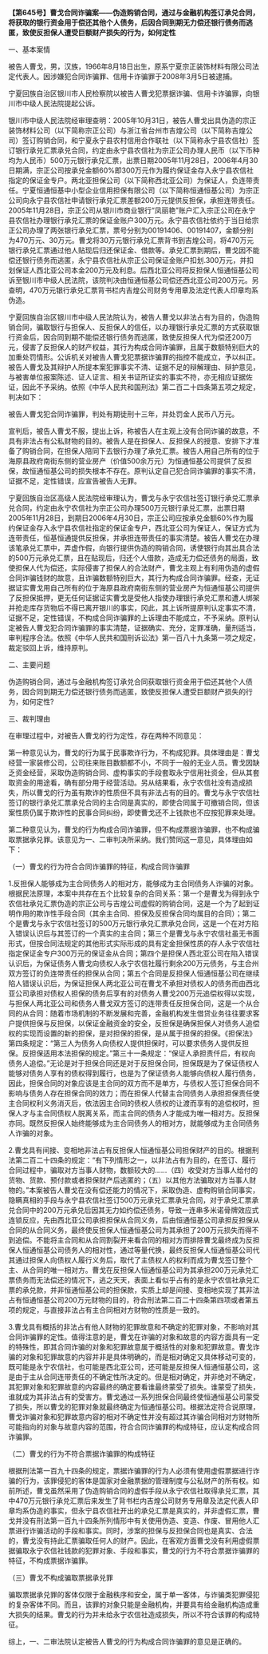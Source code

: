 **【第645号】曹戈合同诈骗案——伪造购销合同，通过与金融机构签订承兑合同，将获取的银行资金用于偿还其他个人债务，后因合同到期无力偿还银行债务而逃匿，致使反担保人遭受巨额财产损失的行为，如何定性**

一、基本案情

被告人曹戈，男，汉族，1966年8月18日出生，原系宁夏宗正装饰材料有限公司法定代表人。因涉嫌犯合同诈骗罪、信用卡诈骗罪于2008年3月5日被逮捕。

宁夏回族自治区银川市人民检察院以被告人曹戈犯票据诈骗、信用卡诈骗罪，向银川市中级人民法院提起公诉。

银川市中级人民法院经审理查明：2005年10月31日，被告人曹戈出具伪造的宗正装饰材料公司（以下简称宗正公司）与浙江省台州市吉煌公司（以下简称吉煌公司）签订购销合同，和宁夏永宁县农村信用合作联社（以下简称永宁县农信社）签订银行承兑汇票承兑合同，约定由永宁县农信社为宗正公司办理人民币（以下币种均为人民币）500万元银行承兑汇票，出票日期2005年11月28日，2006年4月30日期满，宗正公司按承兑金额60%即300万元作为履约保证金存入永宁县农信社指定的保证金专户。两北亚担保公司（以下简称西北亚公司）为保证人，负连带责任。宁夏恒通恒基中小型企业信用担保有限公司（以下简称恒通恒基公司）为宗正公司向永宁县农信社申请银行承兑汇票差额200万元提供反担保，承担连带责任。2005年11月28日，宗正公司从银川市商业银行“凤丽艳”账户汇入宗正公司在永宁县农信社办理银行承兑汇票的保证金账户300万元。永宁县农信社依约于当日给宗正公司办理了两张银行承兑汇票，票号分别为00191406、00191407，金额分别为470万元、30万元。曹戈将30万元银行承兑汇票背书到吉煌公司，将470万元银行承兑汇票通过他人贴现后归还保证金、借款等。承兑汇票到期后，曹戈因不能偿还银行债务而逃匿，永宁县农信社从宗正公司保证金账户扣划.300万元，并扣划保证人西北亚公司本金200万元及利息。后西北亚公司将反担保人恒通恒基公司诉至银川市中级人民法院，该院判决由恒通恒基公司偿还西北亚公司200万元。另查明，470万元银行承兑汇票背书栏内吉煌公司财务专用章及法定代表人印章均系伪造。

宁夏回族自治区银川市中级人民法院认为，被告人曹戈以非法占有为目的，伪造购销合同，骗取银行与担保人、反担保人的信任，以办理银行承兑汇票的方式获取银行资金后，因合同到期不能偿还银行债务而逃匿，致使反担保人代为偿还200万元，侵害了反担保人的财产权益，其行为构成合同诈骗罪，且属于数额特别巨大的加重处罚情形。公诉机关对被告人曹戈犯票据诈骗罪的指控不能成立，予以纠正。被告人曹戈及其辩护人所提本案犯罪事实不清、证据不足的辩解理由、辩护意见，与被害单位报案陈述、证人证言、相关书证所证实的事实不符，亦无相应证据佐证，因此不予采纳。依照《中华人民共和国刑法》第二百二十四条第五项之规定，判决如下：

被告人曹戈犯合同诈骗罪，判处有期徒刑十三年，并处罚金人民币八万元。

宣判后，被告人曹戈不服，提出上诉，称被告人在主观上没有合同诈骗的故意，不具有非法占有公私财物的目的。被告人是在担保人、反担保人的授意、安排下才准备了购销合同，在担保人陪同下去银行办理了承兑汇票。被告人用自己所有的位于海原县政府南街东侧的营业房产（价值500余万元）为恒通恒基公司提供了反担保，故恒通恒基公司的损失根本不存在。原判认定自己犯合同诈骗罪的事实不清，证据不足，定性错误，应宣告被告人无罪。

宁夏回族自治区高级人民法院经审理认为，曹戈与永宁农信社签订银行承兑汇票承兑合同，约定由永宁农信社为宗正公司办理500万元银行承兑汇票，出票日期2005年11月28日，到期日2006年4月30日，宗正公司应按承兑金额60%作为履约保证金存入永宁县农信社指定的保证金专户，西北亚公司为保证人，保证方式为连带责任，恒基恒通提供反担保，并承担连带责任的事实清楚。被告人曹戈在办理该笔承兑汇票中，弄虚作假，向银行提供伪造的购销合同，诱使银行向其出具合法的500万元承兑汇票，且在贴现后，归还个人借款，造成无力偿还债务的局面，致使担保人代为偿还，实际侵害了担保人的合法财产，曹戈主观上有利用伪造的虚假合同诈骗钱财的故意，且诈骗数额特别巨大，其行为构成合同诈骗罪。经查，无证据证实曹戈用自己所有的位于海原县政府南街东侧的营业房产为恒通恒基公司提供了反担保抵押，更无任何证据证实曹戈是受他人指使办理银行承兑汇票和遭人绑架并抢走库存货物后不得已离开银川的事实，冈此，其上诉所提原判认定事实不清，证据不足，定性错误，不构成合同诈骗罪的上诉理由不能成立，不予采纳。原判认定被告人曹戈犯合同诈骗罪的事实清楚，证据确实、充分，定罪准确，量刑适当，审判程序合法。依照《中华人民共和国刑诉讼法》第一百八十九条第一项之规定，裁定驳回上诉，维持原判。

二、主要问题

伪造购销合同，通过与金融机构签订承兑合同获取银行资金用于偿还其他个人债务，因合同到期无力偿还银行债务而逃匿，致使反担保人遭受巨额财产损失的行为，如何定性?

三、裁判理由

在审理过程中，对被告人曹戈的行为定性，存在两种不同意见：

第一种意见认为，曹戈的行为属于民事欺诈行为，不构成犯罪。具体理由是：曹戈经营一家装修公司，公司往来账目数额都不小，不同于一般的无业人员。曹戈因缺乏资金经营，采取伪造购销合同、虚构事实的手段套取永宁信用社资金，但从其套取资金的用途看，确有部分用于经营活动。另从结果看，永宁农信社没有造成损失，所以曹戈的行为虽有欺诈的性质但不具有非法占有的目的。曹戈与永宁农信社签订的银行承兑汇票承兑合同的主合同是真实的，即使合同属于可撤销合同，但该案性质仍属于欺诈性的民事合同纠纷，即使曹戈还不上钱款也不应按犯罪来处理。

第二种意见认为，曹戈的行为构成合同诈骗罪，但不构成票据诈骗罪，也不构成骗取票据承兑罪。该意见为一、二审判决所采纳。我们赞同这一意见，具体理由如下：

（一）曹戈的行为符合合同诈骗罪的特征，构成合同诈骗罪

1.反担保人能够成为主合同债务人的相对方，能够成为主合同债务人诈骗的对象。根据民法原理，本案中共存在五个比较复杂的合同关系：第一个是曹戈为得到永宁农信社承兑汇票伪造的宗正公司与吉煌公司虚假的购销合同，这是一个为了起到证明作用的欺诈性手段合同（其余主合同、担保及反担保合同均属目的合同）；第二个是曹戈与永宁农信社签订的500万元银行承兑汇票承兑合同，这是一个在对方陷入错误认识后与其签订的一个真实的主合同；第三个是曹戈与永宁农信社虽无书面形式，但按合同法规定的其他形式实际形成的具有定金担保性质的存人永宁农信社指定保证金专户300万元的保证金从合同；第四个是担保人西北亚公司在陷入错误认识后，为保证债务人曹戈向债权人永宁农信社履行剩余200万元债务，与主合州双方签订的负连带责任的担保从合同；第五个合同是反担保人恒通恒基公司在继续陷人错误认识后，为保证担保人两北亚公司在曹戈不承担对债权人的债务而由西北亚公司承担对债权人担保的债务后享有的对债务人曹戈200万元追偿权得以实现，与担保人两北亚公司和债务人曹戈双方签订的连带责任反担保合同，这是一个从合同的从合同：随着市场机制的不断发展和完善，金融机构发生借贷业务往往要求客户提供担保与反担保，以保证金融资金的安全，反担保是确保担保人对债务人追偿权的实现而设置的新的担保，是对担保的担保，是从属于担保的担保。《担保法》第四条规定：“第三人为债务人向债权人提供担保时，可以要求债务人提供反担保。反担保适用本法担保的规定。”第三十一条规定：“保证人承担责仟后，有权向债务人追偿。”无论是对于担保合同还是对于反担保合同，担保既是为了保证债权人能够对债务人享有的债权得到履行，也是为了保证债务人能够向债权人履行债务，因此，担保合同的对象应该是主合同的双方而不是单方，与债权人签订担保合同不影响与债务人存在担保合同的效力；而在担保人代替主合同债务人承担担保责任使主合同权利义务消灭后，依法因主合同的债权人债权的让渡而享有的追偿权时，担保人才与主合同债权人脱离关系，而主合同的债务人才能成为唯一相对方。反担保亦同。既然反担保人始终能够成为主合同债务人的相对方，就能够成为主合同债务人诈骗的对象。

2.曹戈具有间接、变相地非法占有反担保人恒通恒基公司担保财产的目的。根据刑法第二百二十四条的规定：“有下列情形之一，以非法占有为目的，在签订、履行合同过程中，骗取对方当事人财物，数额较大的……（四）收受对方当事人给付的货物、货款、预付款或者担保财产后逃匿的；（五）以其他方法骗取对方当事人财物的。”本案被告人曹戈在没有偿还能力的情况下，采取伪造、虚构购销合同事实，隐瞒真相的手段与永宁县农信社签订500万元承兑汇票承兑合同，对于承兑汇票承兑合同中的200万元承兑后因其无力如约偿还债务，导致一连串多米诺骨牌效应式连锁反应，先由西北亚公司承担担保从合同义务，后由恒通恒基公司承担反担保从合同的从合同义务，最终使反担保人恒通恒基公司为其承担了200万元损失而得不到追偿。不能将主合同和从合同割裂开来看合同的相对方而排除曹戈最终成为反担保人恒通恒基公司债务人的相对性，通过等量代换，最终反担保人恒通恒基公司代其通过担保人向债权人履行义务后，取代了主债权人的权利而成为曹戈签订整个主、从合同的唯一相对方。曹戈在反担保人恒通恒基公司为其承担200万元承兑汇票债务而无法偿还的情况下，逃之天天，表面上看似乎占有的是永宁农信社承兑汇票的承兑款，并非恒通恒基公司的担保款，实质上却是间接、变相地实现了其非法占有恒通恒基公司200万元财物的目的，符合刑法第二百二十四条第四项或者第五项的规定，与直接非法占有主合同相对方财物的性质是一致的。

3.曹戈具有概括的非法占有他人财物的犯罪故意和不确定的犯罪对象，不影响对其合同诈骗罪的定性。值得注意的是，曹戈在诈骗的对象和故意的内容方面具有一定的特殊性，即其合同诈骗的对象和犯罪故意属于概括性的对象和犯罪故意。曹戈诈骗的对象和犯罪故意的内容并非是具体明确的，而是相对确定又具体移动可变的，既可能是永宁农信社，也可能是西北亚公司，还可能是反担保人恒通恒基公司，这是由于主从合同连带责任的不确定性所决定的。但是相对确定，并非绝对不确定，其犯罪对象和犯罪故意的内容最终的确定要看谁最终蒙受了损失。谁蒙受了损失，谁就成为其非法占有的受害方。曹戈通过一系列担保合同最终使恒通恒基公司蒙受了损失，所以曹戈的犯罪对象就最终确定为恒通恒基公司。根据法定符合说原理，曹戈诈骗对象和犯罪故意内容的相对不确定性并没有超过其诈骗合同相对方财物所可能指向的对象与故意内容的范围，符合合同诈骗罪的构成特征，应认定构成合同诈骗罪。

（二）曹戈的行为不符合票据诈骗罪的构成特征

根据刑法第一百九十四条的规定，票据诈骗罪的行为人必须有使用虚假票据进行诈骗的行为，该罪侵犯的客体是国家对金融票据的管理制度与公私财产的所有权。如前所述，曹戈虽然采用了伪造购销合同的虚假手段从永宁农信社取得承兑汇票，其中470万元银行承兑汇票后来发生了背书栏内吉煌公司财务专用章及法定代表人印章均系伪造的事实，但永宁县农信社开出的承兑汇票是真实的，并非虚假汇票，曹戈并没有刑法第一百九十四条所列情形中有关使用伪造、变造、作废、冒用他人汇票进行诈骗活动的手段和事实。同时，涉案的担保与反担保合同也是真实、合法的，曹戈没有持此汇票骗取任何人的财产。因此，在客观方面曹戈没有利用虚假票据骗取永宁农信社钱款的犯罪对象、手段和事实，曹戈的行为不符合票据诈骗罪的特征，不构成票据诈骗罪。

（三）曹戈不构成骗取票据承兑罪

骗取票据承兑罪的客体仅限于金融秩序和安全，属于单一客体，与诈骗类犯罪侵犯的复杂客体不同。而且，该罪的对象只能是金融机构，并要具有给金融机构造成重大损失的结果。曹戈的行为并未给永宁农信社造成损失，所以不符合该罪的构成特征。

综上，一、二审法院认定被告人曹戈的行为构成合同诈骗罪的意见是正确的。
